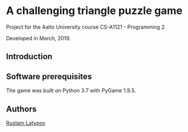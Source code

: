 # A challenging triangle puzzle game 

Project for the Aalto University course CS-A1121 - Programming 2.

Developed in March, 2019.

## Introduction



## Software prerequisites

The game was built on Python 3.7 with PyGame 1.9.5.


## Authors

[Rustam Latypov](mailto:rustam.latypov@aalto.fi)